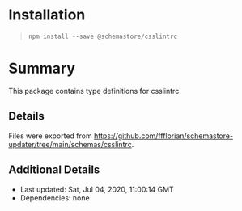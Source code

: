 # Installation
> `npm install --save @schemastore/csslintrc`

# Summary
This package contains type definitions for csslintrc.

## Details
Files were exported from https://github.com/ffflorian/schemastore-updater/tree/main/schemas/csslintrc.

## Additional Details
* Last updated: Sat, Jul 04, 2020, 11:00:14 GMT
* Dependencies: none
